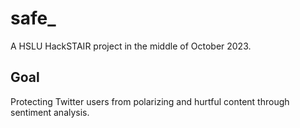 # safe_
A HSLU HackSTAIR project in the middle of October 2023.

## Goal
Protecting Twitter users from polarizing and hurtful content through sentiment analysis.
